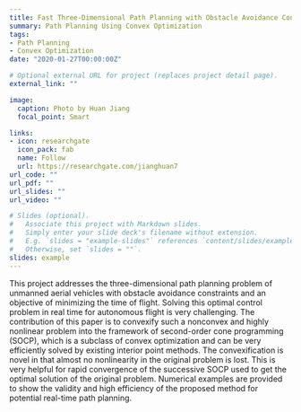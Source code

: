 ```yaml
---
title: Fast Three-Dimensional Path Planning with Obstacle Avoidance Constraints
summary: Path Planning Using Convex Optimization
tags:
- Path Planning
- Convex Optimization
date: "2020-01-27T00:00:00Z"

# Optional external URL for project (replaces project detail page).
external_link: ""

image:
  caption: Photo by Huan Jiang
  focal_point: Smart

links:
- icon: researchgate
  icon_pack: fab
  name: Follow
  url: https://researchgate.com/jianghuan7
url_code: ""
url_pdf: ""
url_slides: ""
url_video: ""

# Slides (optional).
#   Associate this project with Markdown slides.
#   Simply enter your slide deck's filename without extension.
#   E.g. `slides = "example-slides"` references `content/slides/example-slides.md`.
#   Otherwise, set `slides = ""`.
slides: example
---
```


This project addresses the three-dimensional path planning problem of unmanned aerial vehicles with obstacle avoidance constraints and an objective of minimizing the time of flight.
Solving this optimal control problem in real time for autonomous flight is very challenging.
The contribution of this paper is to convexify such a nonconvex and highly nonlinear problem into the framework of second-order cone programming (SOCP), which is a subclass of convex optimization and can be very efficiently solved by existing interior point methods. 
The convexification is novel in that almost no nonlinearity in the original problem is lost. 
This is very helpful for rapid convergence of the successive SOCP used to get the optimal solution of the original problem. 
Numerical examples are provided to show the validity and high efficiency of the proposed method for potential real-time path planning.




